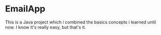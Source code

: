 # EmailApp

This is a Java project which i combined the basics concepts i learned until now. I know it's really easy, but that's it.
